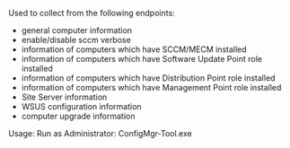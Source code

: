 Used to collect from the following endpoints:
- general computer information
- enable/disable sccm verbose
- information of computers which have SCCM/MECM installed
- information of computers which have Software Update Point role installed
- information of computers which have Distribution Point role installed
- information of computers which have Management Point role installed
- Site Server information
- WSUS configuration information
- computer upgrade information

Usage:
Run as Administrator:  ConfigMgr-Tool.exe
